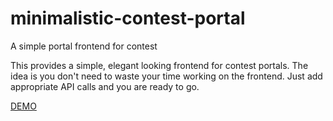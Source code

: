 # minimalistic-contest-portal
A simple portal frontend for contest

This provides a simple, elegant looking frontend for contest portals. The idea is you don't need to waste your time working on the frontend. Just add appropriate API calls and you are ready to go.

<a href="http://pinkeshbadjatiya.github.io/minimalistic-contest-portal/" target="_blank">DEMO</a>

